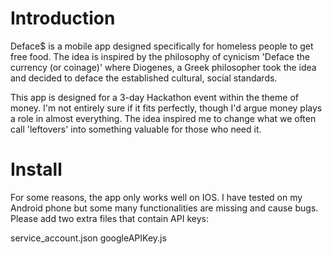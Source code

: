 # Introduction 

Deface$ is a mobile app designed specifically for homeless people to get free food. The idea is inspired by the philosophy of cynicism 'Deface the currency (or coinage)' where Diogenes, a Greek philosopher took the idea and decided to deface the established cultural, social standards.  

This app is designed for a 3-day Hackathon event within the theme of money. I'm not entirely sure if it fits perfectly, though I'd argue money plays a role in almost everything. The idea inspired me to change what we often call 'leftovers' into something valuable for those who need it.

# Install 

For some reasons, the app only works well on IOS. I have tested on my Android phone but some many functionalities are missing and cause bugs. 
Please add two extra files that contain API keys: 

service_account.json
googleAPIKey.js
